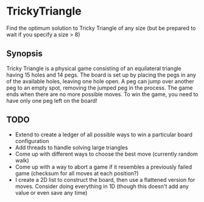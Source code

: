 # TrickyTriangle

Find the optimum solution to Tricky Triangle of any size (but be prepared to wait if you specify a size > 8)

## Synopsis
Tricky Triangle is a physical game consisting of an equilateral triangle having 15 holes and 14 pegs.
The board is set up by placing the pegs in any of the available holes, leaving one hole open.
A peg can jump over another peg to an empty spot, removing the jumped peg in the process.
The game ends when there are no more possible moves.
To win the game, you need to have only one peg left on the board!

## TODO
* Extend to create a ledger of all possible ways to win a particular board configuration
* Add threads to handle solving large triangles
* Come up with different ways to choose the best move (currently random walk)
* Come up with a way to abort a game if it resembles a previously failed game (checksum for all moves at each position?)
* I create a 2D list to construct the board, then use a flattened version for moves. Consider doing everything in 1D
(though this doesn't add any value or even save any time)